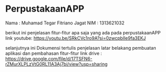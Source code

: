 # PerpustakaanAPP
Nama : Muhamad Tegar Fitriano Jagat
NIM  : 1313621032

berikut ini penjelasan fitur-fitur apa saja yang ada pada perpustakaanAPP
link youtube: https://youtu.be/SRkCVc1ro9A?si=0zwcpbIIe9fa3EKJ

selanjutnya ini Dokumensi tertulis penjelasan latar belakang pembuatan aplikasi dan pembahasan fitur-fitur
link drive : https://drive.google.com/file/d/17TSFN6-rZMurXLPLzVtG0RL11A3Aj7bi/view?usp=sharing
